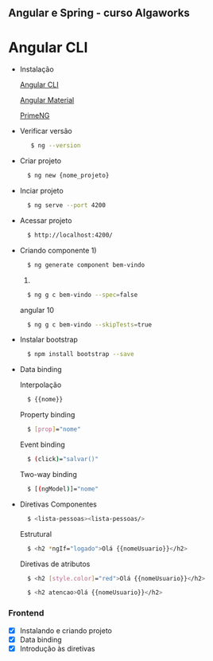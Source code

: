 ## Angular e Spring - curso Algaworks

#  Angular CLI
* Instalação 

  [Angular CLI](https://cli.angular.io/)
  
  [Angular Material](https://material.angular.io/)
  
  [PrimeNG](https://www.primefaces.org/primeng/)

* Verificar versão
  
   ```sh
      $ ng --version
   ```
* Criar projeto

  ```sh
    $ ng new {nome_projeto}
  ```

* Inciar projeto

  ```sh
    $ ng serve --port 4200
  ```
* Acessar projeto

  ```sh
    $ http://localhost:4200/
  ```

* Criando componente
    1) 
    ```sh
      $ ng generate component bem-vindo
    ```
    1) 
    ```sh
      $ ng g c bem-vindo --spec=false
    ```
    angular 10
    ```sh
      $ ng g c bem-vindo --skipTests=true
    ```
    

* Instalar bootstrap

    ```sh
      $ npm install bootstrap --save
    ```


* Data binding
  
  Interpolação
  
    ```sh
      $ {{nome}}
    ```
  Property binding
  
    ```sh
      $ [prop]="nome"
    ```
  Event binding
    ```sh
      $ (click)="salvar()"
    ```
  Two-way binding
    ```sh
      $ [(ngModel)]="nome"
    ```
* Diretivas
    Componentes
    ```sh
      $ <lista-pessoas><lista-pessoas/>
    ```

    Estrutural
    ```sh
      $ <h2 *ngIf="logado">Olá {{nomeUsuario}}</h2>
    ```

    Diretivas de atributos
    ```sh
      $ <h2 [style.color]="red">Olá {{nomeUsuario}}</h2>

      $ <h2 atencao>Olá {{nomeUsuario}}</h2>
    ```


### Frontend
- [x] Instalando e criando projeto
- [X] Data binding
- [x] Introdução às diretivas
